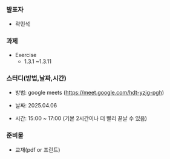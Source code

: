 ### **발표자**
- 곽민석
  
### **과제**
- Exercise
  -  1.3.1 ~1.3.11

### **스터디(방법,날짜,시간)**

- 방법: google meets (https://meet.google.com/hdt-yzjg-pgh)

- 날짜: 2025.04.06

- 시간: 15:00 ~ 17:00 (기본 2시간이나 더 빨리 끝날 수 있음)

### **준비물**

- 교재(pdf or 프린트)
